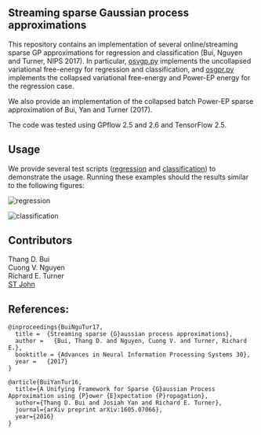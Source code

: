 ## Streaming sparse Gaussian process approximations

This repository contains an implementation of several online/streaming sparse GP approximations for regression and classification (Bui, Nguyen and Turner, NIPS 2017). In particular, [osvgp.py](code/osvgpc.py) implements the uncollapsed variational free-energy for regression and classification, and [osgpr.py](code/osgpr.py) implements the collapsed variational free-energy and Power-EP energy for the regression case.

We also provide an implementation of the collapsed batch Power-EP sparse approximation of Bui, Yan and Turner (2017).

The code was tested using GPflow 2.5 and 2.6 and TensorFlow 2.5.

## Usage

We provide several test scripts ([regression](code/run_reg_toy.py) and [classification](code/run_cla_toy.py)) to demonstrate the usage. Running these examples should the results similar to the following figures:

![regression](tmp/reg_VFE_M_10_iid_False.png)

![classification](tmp/cla_VFE_M_30_iid_False.png)

## Contributors

Thang D. Bui\
Cuong V. Nguyen\
Richard E. Turner\
[ST John](github.com/st--/)

## References: 

```
@inproceedings{BuiNguTur17,
  title =  {Streaming sparse {G}aussian process approximations},
  author =   {Bui, Thang D. and Nguyen, Cuong V. and Turner, Richard E.},
  booktitle = {Advances in Neural Information Processing Systems 30},
  year =   {2017}
}

@article{BuiYanTur16,
  title={A Unifying Framework for Sparse {G}aussian Process Approximation using {P}ower {E}xpectation {P}ropagation},
  author={Thang D. Bui and Josiah Yan and Richard E. Turner},
  journal={arXiv preprint arXiv:1605.07066},
  year={2016}
}
```

